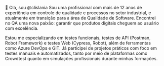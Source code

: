 👋 Olá, sou @clislania
Sou uma profissional com mais de 12 anos de experiência em controle de qualidade e processos no setor industrial, e atualmente em transição para a área de Qualidade de Software. Encontrei no QA uma nova paixão: garantir que produtos digitais cheguem ao usuário com excelência.

Estou me especializando em testes funcionais, testes de API (Postman, Robot Framework) e testes Web (Cypress, Robot), além de ferramentas como Azure DevOps e GIT. Já participei de projetos práticos com foco em testes manuais e automatizados, tanto por meio de plataformas como Crowdtest quanto em simulações profissionais durante minhas formações.

<!---
clislania/clislania is a ✨ special ✨ repository because its `README.md` (this file) appears on your GitHub profile.
You can click the Preview link to take a look at your changes.
--->
